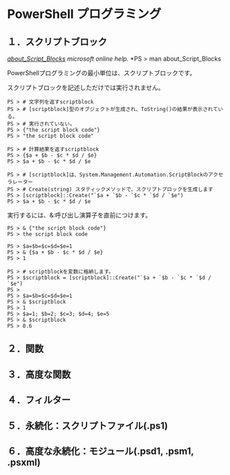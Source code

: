 # PowerShell プログラミング

## １．スクリプトブロック
*[about_Script_Blocks](http://technet.microsoft.com/ja-jp/library/dd315277.aspx) microsoft online help.*
*PS > man about_Script_Blocks

PowerShellプログラミングの最小単位は、スクリプトブロックです。

スクリプトブロックを記述しただけでは実行されません。


    PS > # 文字列を返すscriptblock
    PS > # [scriptblock]型のオブジェクトが生成され、ToString()の結果が表示されている。
    PS > # 実行されていない。
    PS > {"the script block code"}
    PS > "the script block code"
    
    PS > # 計算結果を返すscriptblock
    PS > {$a + $b - $c * $d / $e}
    PS > $a + $b - $c * $d / $e
    
    PS > # [scriptblock]は、System.Management.Automation.ScriptBlockのアクセラレーター
    PS > # Create(string) スタティックメソッドで、スクリプトブロックを生成します
    PS > [scriptblock]::Create("`$a + `$b - `$c * `$d / `$e")
    PS > $a + $b - $c * $d / $e

実行するには、&:呼び出し演算子を直前につけます。

    PS > & {"the script block code"}
    PS > the script block code
    
    PS > $a=$b=$c=$d=$e=1
    PS > & {$a + $b - $c * $d / $e}
    PS > 1
    
    PS > # scriptblockを変数に格納します。
    PS > $scriptblock = [scriptblock]::Create("`$a + `$b - `$c * `$d / `$e")
    PS > 
    PS > $a=$b=$c=$d=$e=1
    PS > & $scriptblock
    PS > 1
    PS > $a=1; $b=2; $c=3; $d=4; $e=5
    PS > & $scriptblock
    PS > 0.6


## ２．関数
## ３．高度な関数
## ４．フィルター
## ５．永続化：スクリプトファイル(.ps1)
## ６．高度な永続化：モジュール(.psd1, .psm1, .psxml)
